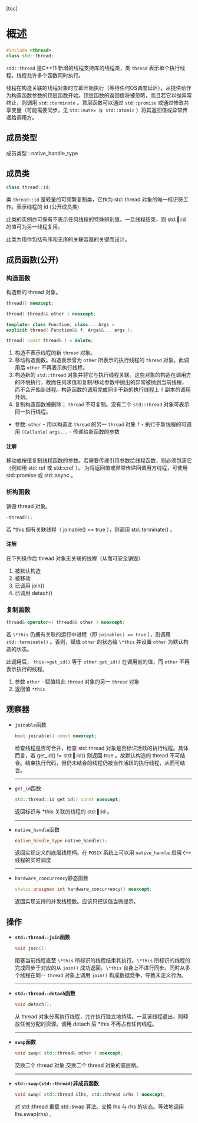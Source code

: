 [toc]

# 概述

```C++
#include <thread>
class std::thread;
```

`std::thread` 是C++11 新增的线程支持库的线程类，类 `thread` 表示单个执行线程。线程允许多个函数同时执行。

线程在构造关联的线程对象时立即开始执行（等待任何OS调度延迟），从提供给作为构造函数参数的顶层函数开始。顶层函数的返回值将被忽略，而且若它以抛异常终止，则调用 `std::terminate` 。顶层函数可以通过 `std::promise` 或通过修改共享变量（可能需要同步，见 `std::mutex 与 std::atomic` ）将其返回值或异常传递给调用方。

## 成员类型

成员类型 : native_handle_type

## 成员类

```C++
class thread::id;
```

类 `thread::id` 是轻量的可频繁复制类，它作为 std::thread 对象的唯一标识符工作。表示线程的 id (公开成员类)

此类的实例亦可保有不表示任何线程的特殊辨别值。一旦线程结束，则 std::thread::id 的值可为另一线程复用。

此类为用作包括有序和无序的关联容器的关键而设计。

## 成员函数(公开)

### 构造函数

构造新的 thread 对象。

```C++
thread() noexcept; 

thread( thread&& other ) noexcept;

template< class Function, class... Args >
explicit thread( Function&& f, Args&&... args );

thread( const thread& ) = delete;
```

1. 构造不表示线程的新 `thread` 对象。
2. 移动构造函数。构造表示曾为 `other` 所表示的执行线程的 `thread` 对象。此调用后 `other` 不再表示执行线程。
3. 构造新的 `std::thread` 对象并将它与执行线程关联。这些对象的构造在调用方的环境执行，故而任何求值和复制/移动参数中抛出的异常被抛到当前线程，而不会开始新线程。构造函数的调用完成同步于新的执行线程上 `f` 副本的调用开始。
4. 复制构造函数被删除； `thread` 不可复制。没有二个 `std::thread` 对象可表示同一执行线程。

* 参数:
`other`   - 用以构造此 `thread` 的另一 `thread` 对象
`f`       - 执行于新线程的可调用 `(Callable)`
`args...` - 传递给新函数的参数

#### 注解

移动或按值复制线程函数的参数。若需要传递引用参数给线程函数，则必须包装它（例如用 std::ref 或 std::cref ）。
为将返回值或异常传递回调用方线程，可使用 std::promise 或 std::async 。

### 析构函数

销毁 thread 对象。

```C++
~thread();
```

若 *this 拥有关联线程（ joinable() == true ），则调用 std::terminate() 。

#### 注解

在下列操作后 thread 对象无关联的线程（从而可安全销毁）

1. 被默认构造
2. 被移动
3. 已调用 join()
4. 已调用 detach()

### 复制函数

```C++
thread& operator=( thread&& other ) noexcept;
```

若 `\*this` 仍拥有关联的运行中进程（即 `joinable() == true` ），则调用 `std::terminate()` 。否则，赋值 `other` 的状态给 `\*this` 并设置 `other` 为默认构造的状态。

此调用后， `this->get_id()` 等于 `other.get_id()` 在调用前的值，而 `other` 不再表示执行的线程。

1. 参数
`other` - 赋值给此 `thread` 对象的另一 `thread` 对象
2. 返回值
`*this`

## 观察器

* `joinable`函数

    ```C++
    bool joinable() const noexcept;
    ```

    检查线程是否可合并，检查 std::thread 对象是否标识活跃的执行线程。具体而言，若 get_id() != std::thread::id() 则返回 true 。故默认构造的 thread 不可结合。结束执行代码，但仍未结合的线程仍被当作活跃的执行线程，从而可结合。

    --------

* `get_id`函数

    ```C++
    std::thread::id get_id() const noexcept;
    ```

    返回标识与 *this 关联的线程的 std::thread::id 。

    --------

* `native_handle`函数

    ```C++
    native_handle_type native_handle();
    ```

    返回实现定义的底层线程柄。在 `POSIX` 系统上可以用 `native_handle` 启用 `C++` 线程的实时调度

    --------

* `hardware_concurrency`静态函数

    ```C++
    static unsigned int hardware_concurrency() noexcept;
    ```

    返回实现支持的并发线程数。应该只把该值当做提示。

## 操作

* **`std::thread::join`函数**

    ```C++
    void join();
    ```

    阻塞当前线程直至 `\*this` 所标识的线程结束其执行。`\*this` 所标识的线程的完成同步于对应的从 `join()` 成功返回。`\*this` 自身上不进行同步。同时从多个线程在同一 `thread` 对象上调用 `join()` 构成数据竞争，导致未定义行为。

    -------

* **`std::thread::detach`函数**

    ```C++
    void detach();
    ```

    从 thread 对象分离执行线程，允许执行独立地持续。一旦该线程退出，则释放任何分配的资源。调用 detach 后 *this 不再占有任何线程。

    -----------

* **`swap`函数**

    ```C++
    void swap( std::thread& other ) noexcept;
    ```

    交换二个 thread 对象,交换二个 thread 对象的底层柄。

    -------

* **`std::swap(std::thread)`非成员函数**

    ```C++
    void swap( std::thread &lhs, std::thread &rhs ) noexcept;
    ```

    对 std::thread 重载 std::swap 算法。交换 lhs 与 rhs 的状态。等效地调用 lhs.swap(rhs) 。
